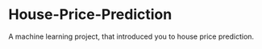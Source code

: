 # House-Price-Prediction

A machine learning project, that introduced you to house price prediction.
